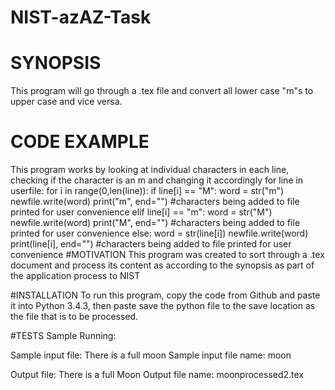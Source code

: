# NIST-azAZ-Task
# SYNOPSIS
This program will go through a .tex file and convert all lower case "m"s to upper case and vice versa.

# CODE EXAMPLE
This program works by looking at individual characters in each line, checking if the character is an m and changing it accordingly
for line in userfile:
            for i in range(0,len(line)):
                if line[i] == "M":
                    word = str("m")
                    newfile.write(word)
                    print("m", end="")
                    #characters being added to file printed for user convenience
                elif line[i] == "m":
                    word = str("M")
                    newfile.write(word)
                    print("M", end="")
                    #characters being added to file printed for user convenience
                else:
                    word = str(line[i])
                    newfile.write(word)
                    print(line[i], end="")
                    #characters being added to file printed for user convenience
#MOTIVATION
This program was created to sort through a .tex document and process its content as according to the synopsis as part of the application process to NIST

#INSTALLATION
To run this program, copy the code from Github and paste it into Python 3.4.3, then paste save the python file to the save location as the file that is to be processed.

#TESTS
Sample Running:

Sample input file:
There is a full moon
Sample input file name: moon

Output file:
There is a full Moon
Output file name: moonprocessed2.tex


  
